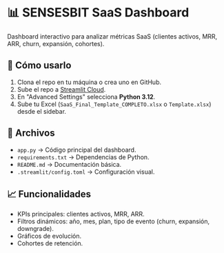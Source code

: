 # 📊 SENSESBIT SaaS Dashboard

Dashboard interactivo para analizar métricas SaaS (clientes activos, MRR, ARR, churn, expansión, cohortes).

## 🚀 Cómo usarlo

1. Clona el repo en tu máquina o crea uno en GitHub.
2. Sube el repo a [Streamlit Cloud](https://share.streamlit.io/).
3. En "Advanced Settings" selecciona **Python 3.12**.
4. Sube tu Excel (`SaaS_Final_Template_COMPLETO.xlsx` o `Template.xlsx`) desde el sidebar.

## 📂 Archivos
- `app.py` → Código principal del dashboard.
- `requirements.txt` → Dependencias de Python.
- `README.md` → Documentación básica.
- `.streamlit/config.toml` → Configuración visual.

## 📈 Funcionalidades
- KPIs principales: clientes activos, MRR, ARR.
- Filtros dinámicos: año, mes, plan, tipo de evento (churn, expansión, downgrade).
- Gráficos de evolución.
- Cohortes de retención.
